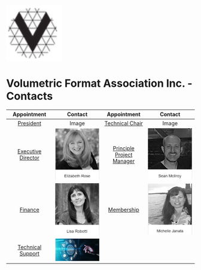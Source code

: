 [<img src="./img/vfa_logo.PNG" alt="drawing" width="150"/>](<a href="https://www.volumetricformat.org/" target="_blank">)

# Volumetric Format Association Inc. - Contacts


Appointment            |  Contact  |  Appointment            |  Contact 
:-------------------------:|:-------------------------:|:-------------------------:|:-------------------------:
[President](mailto:denny.breitenfeld2@verizon.com) | Image |  [Technical Chair]() | Image
[Executive Director](mailto:elizabeth@standardshub.io)|<img src="./img/Elizabeth.PNG" alt="drawing" width="150"/> | [Principle<br>Project Manager](mailto:sean@standardshub.io) | <img src="./img/sean.PNG" alt="drawing" width="150"/> 
[Finance](mailto:lisa@fullspectrumbookkeeping.com) | <img src="./img/lisa.PNG" alt="drawing" width="150"/> |  [Membership](mailto:michelle@standardshub.io) | <img src="./img/Michelle.PNG" alt="drawing" width="150"/>
[Technical Support](mailto:helpdesk@volumetricformat.org) | <img src="./img/support.PNG" alt="drawing" width="150"/>|  
